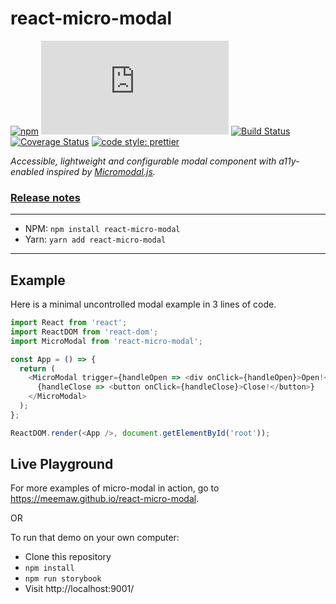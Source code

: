 # react-micro-modal

[![npm](https://img.shields.io/npm/v/react-micro-modal.svg)](https://www.npmjs.com/package/react-micro-modal) [![size](http://img.badgesize.io/https://cdn.jsdelivr.net/npm/react-micro-modal/dist/react-micro-modal.umd.js?compression=gzip)](http://img.badgesize.io/https://cdn.jsdelivr.net/npm/react-micro-modal/dist/react-micro-modal.umd.js?compression=gzip) [![Build Status](https://travis-ci.org/Meemaw/react-micro-modal.svg?branch=master)](https://travis-ci.org/Meemaw/react-micro-modal) [![Coverage Status](https://coveralls.io/repos/github/Meemaw/react-micro-modal/badge.svg?branch=master)](https://coveralls.io/github/Meemaw/react-micro-modal?branch=master) [![code style: prettier](https://img.shields.io/badge/code_style-prettier-ff69b4.svg)](https://github.com/prettier/prettier)

_Accessible, lightweight and configurable modal component with a11y-enabled inspired by [Micromodal.js](https://github.com/Ghosh/micromodal)._

### [Release notes](https://github.com/Meemaw/react-micro-modal/releases)

---

- NPM: `npm install react-micro-modal`
- Yarn: `yarn add react-micro-modal`

---

## Example

Here is a minimal uncontrolled modal example in 3 lines of code.

```javascript
import React from 'react';
import ReactDOM from 'react-dom';
import MicroModal from 'react-micro-modal';

const App = () => {
  return (
    <MicroModal trigger={handleOpen => <div onClick={handleOpen}>Open!</div>}>
      {handleClose => <button onClick={handleClose}>Close!</button>}
    </MicroModal>
  );
};

ReactDOM.render(<App />, document.getElementById('root'));
```

## Live Playground

For more examples of micro-modal in action, go to https://meemaw.github.io/react-micro-modal.

OR

To run that demo on your own computer:

- Clone this repository
- `npm install`
- `npm run storybook`
- Visit http://localhost:9001/

